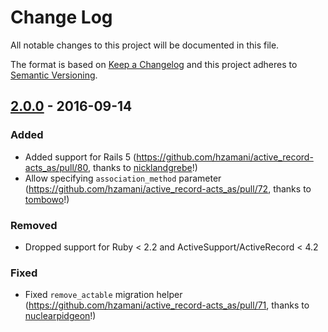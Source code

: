 # Change Log
All notable changes to this project will be documented in this file.

The format is based on [Keep a Changelog](http://keepachangelog.com/)
and this project adheres to [Semantic Versioning](http://semver.org/).

## [2.0.0] - 2016-09-14
### Added
- Added support for Rails 5 (https://github.com/hzamani/active_record-acts_as/pull/80, thanks to [nicklandgrebe](https://github.com/nicklandgrebe)!)
- Allow specifying `association_method` parameter (https://github.com/hzamani/active_record-acts_as/pull/72, thanks to [tombowo](https://github.com/tombowo)!)

### Removed
- Dropped support for Ruby < 2.2 and ActiveSupport/ActiveRecord < 4.2

### Fixed
- Fixed `remove_actable` migration helper (https://github.com/hzamani/active_record-acts_as/pull/71, thanks to [nuclearpidgeon](https://github.com/nuclearpidgeon)!)

[Unreleased]: https://github.com/hzamani/active_record-acts_as/compare/v2.0.0...HEAD
[2.0.0]: https://github.com/hzamani/active_record-acts_as/compare/v1.0.8...v2.0.0
[1.0.8]: https://github.com/hzamani/active_record-acts_as/compare/v1.0.7...v1.0.8
[1.0.7]: https://github.com/hzamani/active_record-acts_as/compare/v1.0.6...v1.0.7
[1.0.6]: https://github.com/hzamani/active_record-acts_as/compare/v1.0.5...v1.0.6
[1.0.5]: https://github.com/hzamani/active_record-acts_as/compare/v1.0.4...v1.0.5
[1.0.4]: https://github.com/hzamani/active_record-acts_as/compare/v1.0.3...v1.0.4
[1.0.3]: https://github.com/hzamani/active_record-acts_as/compare/v1.0.2...v1.0.3
[1.0.2]: https://github.com/hzamani/active_record-acts_as/compare/v1.0.1...v1.0.2
[1.0.1]: https://github.com/hzamani/active_record-acts_as/compare/v1.0.0...v1.0.1
[1.0.0]: https://github.com/hzamani/active_record-acts_as/compare/v1.0.0.rc...v1.0.0
[1.0.0.rc]: https://github.com/hzamani/active_record-acts_as/compare/v1.0.0.pre...v1.0.0.rc
